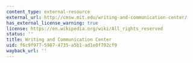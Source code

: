 ```yaml
---
content_type: external-resource
external_url: http://cmsw.mit.edu/writing-and-communication-center/
has_external_license_warning: true
license: https://en.wikipedia.org/wiki/All_rights_reserved
status: ''
title: Writing and Communication Center
uid: f6c9f977-5987-4735-a5b1-ad1e0f702cf9
wayback_url: ''
---
```

